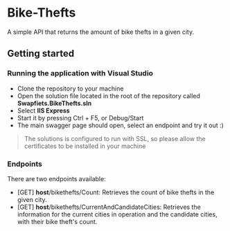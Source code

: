 # Bike-Thefts
A simple API that returns the amount of bike thefts in a given city.

## Getting started

### Running the application with Visual Studio
- Clone the repository to your machine
- Open the solution file located in the root of the repository called **Swapfiets.BikeThefts.sln**
- Select **IIS Express**
- Start it by pressing Ctrl + F5, or Debug/Start
- The main swagger page should open, select an endpoint and try it out :)
> The solutions is configured to run with SSL, so please allow the certificates to be installed in your machine

### Endpoints
There are two endpoints available:
- [GET] **host**/bikethefts/Count: Retrieves the count of bike thefts in the given city.
- [GET] **host**/bikethefts/CurrentAndCandidateCities: Retrieves the information for the current cities in operation and the candidate cities, with their bike theft's count.